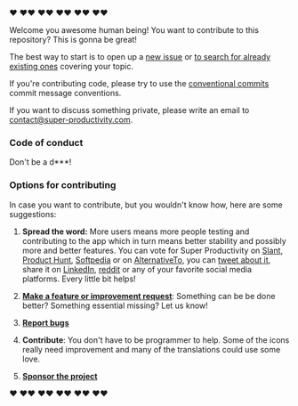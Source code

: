 :hearts: :hearts::hearts: :hearts::hearts: :hearts::hearts: :hearts::hearts: :hearts::hearts:
 
Welcome you awesome human being! You want to contribute to this repository? This is gonna be great!

The best way to start is to open up a [new issue](https://github.com/johannesjo/super-productivity/issues/new) or [to search for already existing ones](https://github.com/johannesjo/super-productivity/issues) covering your topic. 

If you're contributing code, please try to use the [conventional commits](https://www.conventionalcommits.org/en/v1.0.0-beta.4/#summary) commit message conventions.

If you want to discuss something private, please write an email to contact@super-productivity.com.

### Code of conduct
Don't be a d***!

### Options for contributing
In case you want to contribute, but you wouldn't know how, here are some suggestions:

1. **Spread the word:** More users means more people testing and contributing to the app which in turn means better stability and possibly more and better features. You can vote for Super Productivity on [Slant](https://www.slant.co/topics/14021/viewpoints/7/~productivity-tools-for-linux~super-productivity), [Product Hunt](https://www.producthunt.com/posts/super-productivity), [Softpedia](https://www.softpedia.com/get/Office-tools/Diary-Organizers-Calendar/Super-Productivity.shtml) or on [AlternativeTo](https://alternativeto.net/software/super-productivity/), you can [tweet about it](https://twitter.com/intent/tweet?text=I%20like%20Super%20Productivity%20%20https%3A%2F%2Fsuper-productivity.com), share it on [LinkedIn](http://www.linkedin.com/shareArticle?mini=true&url=https://super-productivity.com&title=I%20like%20Super%20Productivity&), [reddit](http://www.reddit.com/submit?url=https%3A%2F%2Fsuper-productivity.com&title=I%20like%20Super%20Productivity) or any of your favorite social media platforms. Every little bit helps!

2. **[Make a feature or improvement request](https://github.com/johannesjo/super-productivity/issues/new)**: Something can be be done better? Something essential missing? Let us know! 

3. **[Report bugs](https://github.com/johannesjo/super-productivity/issues/new)**

4. **Contribute**: You don't have to be programmer to help. Some of the icons really need improvement and many of the translations could use some love. 

5. **[Sponsor the project](https://github.com/sponsors/johannesjo)**

:hearts: :hearts::hearts: :hearts::hearts: :hearts::hearts: :hearts::hearts: :hearts::hearts: 

